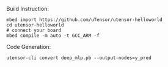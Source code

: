 Build Instruction:
```
mbed import https://github.com/uTensor/utensor-helloworld
cd utensor-helloworld
# connect your board
mbed compile -m auto -t GCC_ARM -f
```
Code Generation:
```
utensor-cli convert deep_mlp.pb --output-nodes=y_pred
```